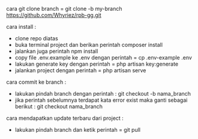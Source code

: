 cara git clone branch = git clone -b my-branch https://github.com/Whyriez/rpb-gg.git


cara install :
- clone repo diatas
- buka terminal project dan berikan perintah composer install
- jalankan juga perintah npm install
- copy file .env.example ke .env dengan perintah = cp .env-example .env
- lakukan generate key dengan perintah = php artisan key:generate
- jalankan project dengan perintah = php artisan serve


cara commit ke branch :
- lakukan pindah branch dengan perintah : git checkout -b nama_branch
- jika perintah sebelumnya terdapat kata error exist maka ganti sebagai berikut : git checkout nama_branch

cara mendapatkan update terbaru dari project :
- lakukan pindah branch dan ketik perintah = git pull
